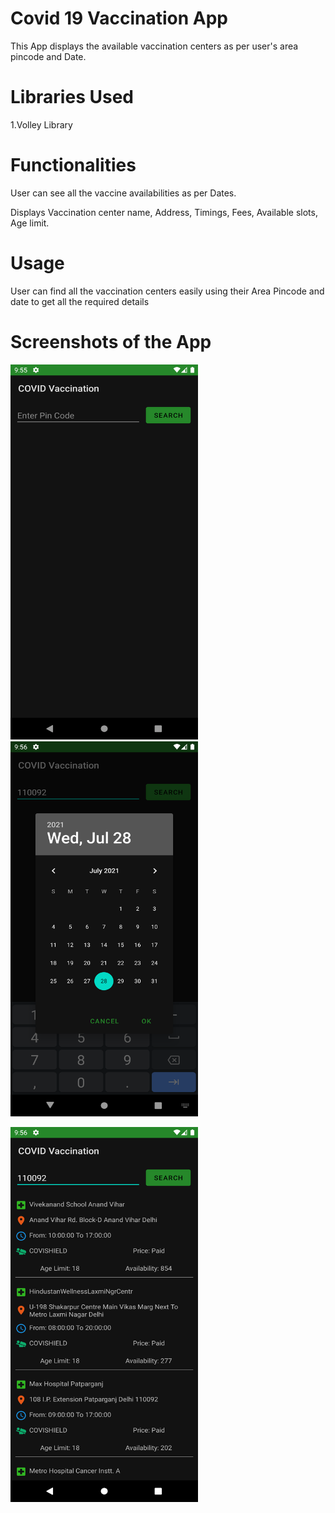 # Covid 19 Vaccination App

This App displays the available vaccination centers as per user's area pincode and Date.




# Libraries Used
1.Volley Library


# Functionalities

User can see all the vaccine availabilities as per Dates.

Displays Vaccination center name, Address, Timings, Fees, Available slots, Age limit.

# Usage

User can find all the vaccination centers easily using their Area Pincode and date to get all the required details


# Screenshots of the App

<img src="https://github.com/Shubham-Hadgal/Covid-19-Vaccination/blob/master/Screenshots/Screenshot_1627489545.png" width="300" height="600">    <img src="https://github.com/Shubham-Hadgal/Covid-19-Vaccination/blob/master/Screenshots/Screenshot_1627489564.png" width="300" height="600">    

<img src="https://github.com/Shubham-Hadgal/Covid-19-Vaccination/blob/master/Screenshots/Screenshot_1627489571.png" width="300" height="600">

